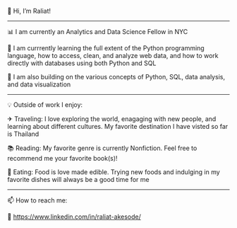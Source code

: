 👋 Hi, I’m Raliat!
___________________________________________________________________________________________

📊 I am currently an Analytics and Data Science Fellow in NYC

🌱 I am currrently learning the full extent of the Python programming language, how to access, clean, and analyze web data, and how to work directly with databases using both Python and SQL

🔧 I am also building on the various concepts of Python, SQL, data analysis, and data visualization
___________________________________________________________________________________________
 
💡 Outside of work I enjoy:

✈ Traveling: I love exploring the world, enagaging with new people, and learning about different cultures. My favorite destination I have visted so far is Thailand 

📚 Reading: My favorite genre is currently Nonfiction. Feel free to recommend me your favorite book(s)!

🍴 Eating: Food is love made edible. Trying new foods and indulging in my favorite dishes will always be a good time for me

_______________________________

📫 How to reach me:

📝 https://www.linkedin.com/in/raliat-akesode/

<!---
raliat/raliat is a ✨ special ✨ repository because its `README.md` (this file) appears on your GitHub profile.
You can click the Preview link to take a look at your changes.
--->
